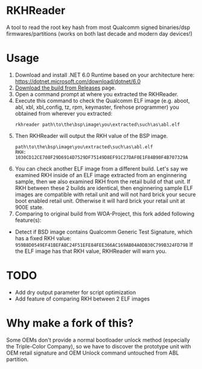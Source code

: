 # RKHReader
A tool to read the root key hash from most Qualcomm signed binaries/dsp firmwares/partitions (works on both last decade and modern day devices!)

# Usage
1. Download and install .NET 6.0 Runtime based on your architecture here: https://dotnet.microsoft.com/download/dotnet/6.0
2. [Download the build from Releases](https://github.com/HikariCalyx/RKHReader/releases/latest) page.
3. Open a command prompt at where you extracted the RKHReader.
4. Execute this command to check the Qualcomm ELF image (e.g. aboot, abl, xbl, xbl_config, tz, rpm, keymaster, firehose programmer) you obtained from wherever you extracted:
   ```
   rkhreader path\to\the\bsp\image\you\extracted\such\as\abl.elf
   ```
6. Then RKHReader will output the RKH value of the BSP image.
   ```
   path\to\the\bsp\image\you\extracted\such\as\abl.elf
   RKH: 1030CD12CE708F29D6914D7529DF75149D8EF91C27DAF0E1F84B90F4B707329A
   ```
7. You can check another ELF image from a different build. Let's say we examined RKH inside of an ELF image extracted from an enginnering sample, then we also examined RKH from the retail build of that unit. If RKH between these 2 builds are identical, then enginnering sample ELF images are compatible with retail unit and will not hard brick your secure boot enabled retail unit. Otherwise it will hard brick your retail unit at 900E state.
8. Comparing to original build from WOA-Project, this fork added following feature(s):
  * Detect if BSD image contains Qualcomm Generic Test Signature, which has a fixed RKH value: ```959B8D0549EF41BEFABC24F51EFE84FEE366AC169AB04A0DB30C799B324FD798``` If the ELF image has that RKH value, RKHReader will warn you.

# TODO
* Add dry output parameter for script optimization
* Add feature of comparing RKH between 2 ELF images

# Why make a fork of this?
Some OEMs don't provide a normal bootloader unlock method (especially the Triple-Color Company), so we have to discover the prototype unit with OEM retail signature and OEM Unlock command untouched from ABL partition.

